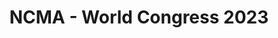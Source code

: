 ---
title: "NCMA - World Congress 2023"
organizer: "NCMA"
url-link: "https://ncmahq.org/Web/Web/Events/World-Congress.aspx"
description: "World Congress is the Nation's premier training and networking event for contract management, procurement, and acquisition professionals. Nearly 3,000 participants from government (federal, state, and local), industry, and commercial business come together at all career levels."
start-time: "2023-07-26T09:00:00-00:00"
end-time: "2023-07-26T17:00:00-00:00"
event-type: "In-person"
gov-only: "false"
is-external: "true"
---